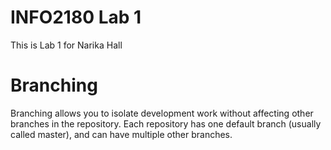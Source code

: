 # INFO2180 Lab 1

This is Lab 1 for Narika Hall 

# Branching
Branching allows you to isolate development work without
affecting other branches in the repository. Each repository
has one default branch (usually called master), and can have
multiple other branches.
